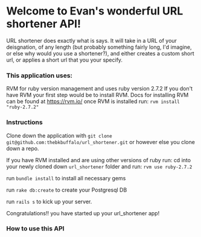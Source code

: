 # Welcome to Evan's wonderful URL shortener API! 

URL shortener does exactly what is says. It will take in a URL of your deisgnation, of any length (but probably something fairly long, I'd imagine, or else why would you use a shortener?), and either creates a custom short url, or applies a short url that you your specify.

### This application uses:
RVM for ruby version management and uses ruby version 2.7.2
If you don't have RVM your first step would be to install RVM. Docs for installing RVM can be found at https://rvm.io/
once RVM is installed run:
`rvm install "ruby-2.7.2"`

### Instructions
Clone down the application with `git clone git@github.com:thebkbuffalo/url_shortener.git` or however else you clone down a repo.

If you have RVM installed and are using other versions of ruby run:
cd into your newly cloned down `url_shortener` folder and run:
`rvm use ruby-2.7.2`

run `bundle install` to install all necessary gems

run `rake db:create` to create your Postgresql DB

run `rails s` to kick up your server.

Congratulations!! 
you have started up your url_shortener app!

### How to use this API

